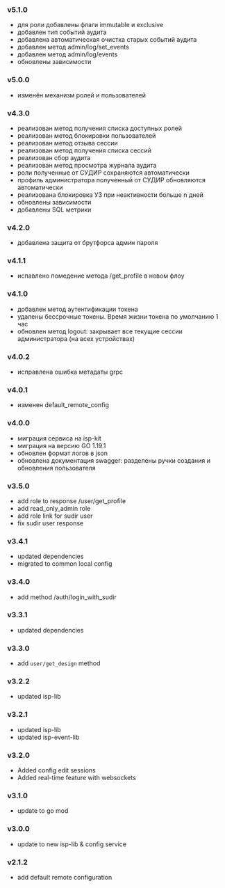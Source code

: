 ### v5.1.0
* для роли добавлены флаги immutable и exclusive
* добавлен тип событий аудита
* добавлена автоматическая очистка старых событий аудита
* добавлен метод admin/log/set_events
* добавлен метод admin/log/events
* обновлены зависимости
### v5.0.0
* изменён механизм ролей и пользователей
### v4.3.0
* реализован метод получения списка доступных ролей
* реализован метод блокировки пользователей
* реализован метод отзыва сессии
* реализован метод получения списка сессий
* реализован сбор аудита
* реализован метод просмотра журнала аудита
* роли полученные от СУДИР сохраняются автоматически
* профиль администратора полученный от СУДИР обновляются автоматически
* реализована блокировка УЗ при неактивности больше n дней
* обновлены зависимости
* добавлены SQL метрики
### v4.2.0
* добавлена защита от брутфорса админ пароля
### v4.1.1
* испавлено помедение метода /get_profile в новом флоу
### v4.1.0
* добавлен метод аутентификации токена
* удалены бессрочные токены. Время жизни токена по умолчанию 1 час
* обновлен метод logout: закрывает все текущие сессии администратора (на всех устройствах)
### v4.0.2
* исправлена ошибка метадаты grpc 
### v4.0.1
* изменен default_remote_config
### v4.0.0
* миграция сервиса на isp-kit
* миграция на версию GO 1.19.1
* обновлен формат логов в json
* обновлена документация swagger: разделены ручки создания и обновления пользователя
### v3.5.0
* add role to response /user/get_profile
* add read_only_admin role
* add role link for sudir user
* fix sudir user response
### v3.4.1
* updated dependencies
* migrated to common local config
### v3.4.0
* add method /auth/login_with_sudir
### v3.3.1
* updated dependencies
### v3.3.0
* add `user/get_design` method
### v3.2.2
* updated isp-lib
### v3.2.1
* updated isp-lib
* updated isp-event-lib
### v3.2.0
* Added config edit sessions
* Added real-time feature with websockets
### v3.1.0
* update to go mod
### v3.0.0
* update to new isp-lib & config service
### v2.1.2
* add default remote configuration
